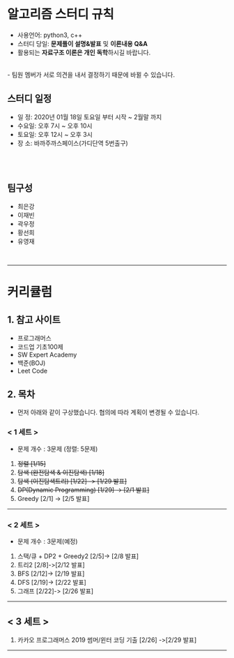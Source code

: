 # 알고리즘 스터디 규칙
- 사용언어: python3, c++
- 스터디 당일: **문제풀이 설명&발표** 및 **이론내용 Q&A**
- 활용되는 **자료구조 이론은 개인 독학**하시길 바랍니다.
<br>
- 팀원 멤버가 서로 의견을 내서 결정하기 때문에 바뀔 수 있습니다.

## 스터디 일정
* 일  정: 2020년 01월 18일 토요일 부터 시작 ~ 2월말 까지
* 수요일: 오후 7시 ~ 오후 10시 
* 토요일: 오후 12시 ~ 오후 3시
* 장 소:  바까주까스페이스(가디단역 5번출구)

<br><br>
## 팀구성
- 최은강
- 이재빈
- 곽우정
- 황선희
- 유영재

<br>
<hr>

# 커리큘럼

## 1. 참고 사이트
* 프로그래머스
* 코드업 기초100제
* SW Expert Academy
* 백준(BOJ)
* Leet Code


## 2. 목차
- 먼저 아래와 같이 구상했습니다. 협의에 따라 계획이 변경될 수 있습니다.

### < 1 세트 >
- 문제 개수 : 3문제 (정렬: 5문제)<br>
1. ~~정렬 [1/15]~~
2. ~~탐색 (완전탐색 & 이진탐색) [1/18]~~
3. ~~탐색 (이진탐색트리) [1/22] -> [1/29 발표]~~
4. ~~DP(Dynamic Programming) [1/29] -> [2/1 발표]~~
5. Greedy [2/1] -> [2/5 발표]

----------
### < 2 세트 >
- 문제 개수 : 3문제(예정)
1. 스택/큐 + DP2 + Greedy2 [2/5]-> [2/8 발표]
2. 트리2  [2/8]->[2/12 발표]
3. BFS [2/12]-> [2/19 발표]
4. DFS [2/19]-> [2/22 발표]
5. 그래프 [2/22]-> [2/26 발표]

----------
## < 3 세트 > 
1. 카카오 프로그래머스 2019 썸머/윈터 코딩 기출 [2/26] ->[2/29 발표]
----------
